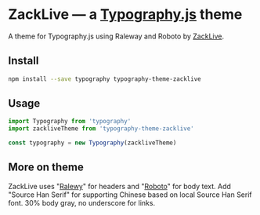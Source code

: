 # ZackLive — a <a href='https://github.com/kyleamathews/typography.js'>Typography.js</a> theme

A theme for Typography.js using Raleway and Roboto by <a href='https://zacklive.com/'>ZackLive</a>.

## Install
```bash
npm install --save typography typography-theme-zacklive
```
## Usage
```javascript
import Typography from 'typography'
import zackliveTheme from 'typography-theme-zacklive'

const typography = new Typography(zackliveTheme)
```
## More on theme

ZackLive uses "<a href='https://fonts.google.com/specimen/Raleway'>Ralewy</a>" for headers and "<a href='https://fonts.google.com/specimen/Roboto'>Roboto</a>" for body text. Add "Source Han Serif" for supporting Chinese based on local Source Han Serif font. 30% body gray, no underscore for links.
